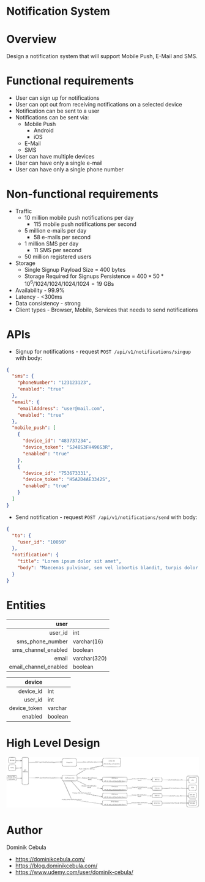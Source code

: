 # Notification System

# Overview

Design a notification system that will support Mobile Push, E-Mail and SMS.

# Functional requirements

* User can sign up for notifications
* User can opt out from receiving notifications on a selected device
* Notification can be sent to a user
* Notifications can be sent via:
    * Mobile Push
        * Android
        * iOS
    * E-Mail
    * SMS
* User can have multiple devices
* User can have only a single e-mail
* User can have only a single phone number

# Non-functional requirements

* Traffic
    * 10 million mobile push notifications per day
        * 115 mobile push notifications per second
    * 5 million e-mails per day
        * 58 e-mails per second
    * 1 million SMS per day
        * 11 SMS per second
    * 50 million registered users
* Storage
    * Single Signup Payload Size = $`400`$ bytes
    * Storage Required for Signups Persistence = $`400 * 50*10^6 / 1024 /1024 / 1024 / 1024 = 19`$ GBs
* Availability - 99.9%
* Latency - <300ms
* Data consistency - strong
* Client types - Browser, Mobile, Services that needs to send notifications

# APIs

* Signup for notifications - request `POST /api/v1/notifications/singup` with body:

```json
{
  "sms": {
    "phoneNumber": "123123123",
    "enabled": "true"
  },
  "email": {
    "emailAddress": "user@mail.com",
    "enabled": "true"
  },
  "mobile_push": [
    {
      "device_id": "483737234",
      "device_token": "SJ48S3FH496S3R",
      "enabled": "true"
    },
    {
      "device_id": "753673331",
      "device_token": "H5A2D4AE3342S",
      "enabled": "true"
    }
  ]
}
```

* Send notification - request `POST /api/v1/notifications/send` with body:

```json
{
  "to": {
    "user_id": "10050"
  },
  "notification": {
    "title": "Lorem ipsum dolor sit amet",
    "body": "Maecenas pulvinar, sem vel lobortis blandit, turpis dolor cursus est."
  }
}
```

# Entities

|                  user |              |
|----------------------:|--------------|
|               user_id | int          |
|      sms_phone_number | varchar(16)  |
|   sms_channel_enabled | boolean      |
|                 email | varchar(320) |
| email_channel_enabled | boolean      |

|       device |         |
|-------------:|---------|
|    device_id | int     |
|      user_id | int     |
| device_token | varchar |
|      enabled | boolean |

# High Level Design

![diagram.png](diagram.png)

# Author

Dominik Cebula

* https://dominikcebula.com/
* https://blog.dominikcebula.com/
* https://www.udemy.com/user/dominik-cebula/
